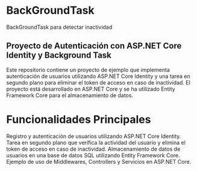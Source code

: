 # BackGroundTask
BackGroundTask para detectar inactividad

## Proyecto de Autenticación con ASP.NET Core Identity y Background Task
Este repositorio contiene un proyecto de ejemplo que implementa autenticación de usuarios utilizando ASP.NET Core Identity y una tarea en segundo plano para eliminar el token de acceso en caso de inactividad. El proyecto está desarrollado en ASP.NET Core y se ha utilizado Entity Framework Core para el almacenamiento de datos.

# Funcionalidades Principales
Registro y autenticación de usuarios utilizando ASP.NET Core Identity.
Tarea en segundo plano que verifica la actividad del usuario y elimina el token de acceso en caso de inactividad.
Almacenamiento de datos de usuarios en una base de datos SQL utilizando Entity Framework Core.
Ejemplo de uso de Middlewares, Controllers y Servicios en ASP.NET Core.
